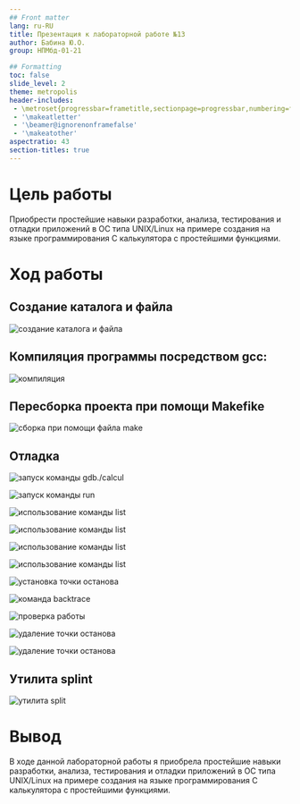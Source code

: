 ```yaml
---
## Front matter
lang: ru-RU
title: Презентация к лабораторной работе №13
author: Бабина Ю.О.
group: НПМбд-01-21

## Formatting
toc: false
slide_level: 2
theme: metropolis
header-includes: 
 - \metroset{progressbar=frametitle,sectionpage=progressbar,numbering=fraction}
 - '\makeatletter'
 - '\beamer@ignorenonframefalse'
 - '\makeatother'
aspectratio: 43
section-titles: true
---
```


# Цель работы 

Приобрести простейшие навыки разработки, анализа, тестирования и отладки приложений в ОС типа UNIX/Linux на примере создания на языке программирования
С калькулятора с простейшими функциями.

# Ход работы

## Создание каталога и файла

![создание каталога и файла](рис1.png)

## Компиляция программы посредством gcc:

![компиляция](рис5.png)

## Пересборка проекта при помощи Makefike

![сборка при помощи файла make](рис7.png)

## Отладка

![запуск команды gdb./calcul](рис8.png)

![запуск команды run](рис9.png)

![использование команды list](рис10.png)

![использование команды list](рис11.png)

![использование команды list](рис12.png)

![использование команды list](рис13.png)

![установка точки останова](рис14.png)

![команда backtrace](рис15.png)

![проверка работы](рис16.png)

![удаление точки останова](рис17.png)

![удаление точки останова](рис18.png)

## Утилита splint 

![утилита split](рис19.png)


# Вывод
В ходе данной лабораторной работы я приобрела простейшие навыки разработки, анализа, тестирования и отладки приложений в ОС типа UNIX/Linux на примере создания на языке программирования
С калькулятора с простейшими функциями.